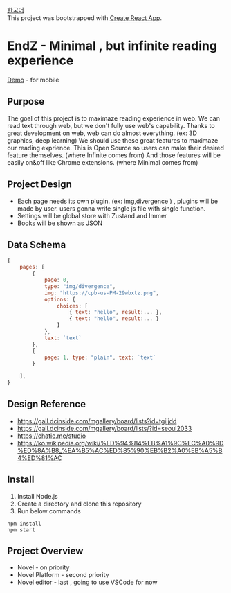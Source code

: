 [한국어](README_KR.md) \
This project was bootstrapped with [Create React App](https://github.com/facebook/create-react-app).

<h1>  EndZ - Minimal , but infinite reading experience </h1>

[Demo](https://build-dv43vhph1.now.sh/) - for mobile

## Purpose
The goal of this project is to maximaze reading experience in web. We can read text through web, but we don't fully use web's capability.  Thanks to great development on web,  web can do almost everything. (ex: 3D graphics, deep learning) We should use these great features to maximaze our reading exprience.
This is Open Source so users can make their desired feature themselves. (where Infinite comes from) And those features will be easily on&off like Chrome extensions. (where Minimal comes from)



## Project Design
- Each page needs its own plugin. (ex: img,divergence ) , plugins will be made by user. users gonna write single js file with single function. 
- Settings will be global store with Zustand and Immer
- Books will be shown as JSON


## Data Schema
```js
{
    pages: [
        {
            page: 0,
            type: "img/divergence",
            img: "https://cpb-us-PM-29wbxtz.png",
            options: {
                choices: [
                    { text: "hello", result:... },
                    { text: "hello", result:... }
                ]
            },
            text: `text`
        },
        {
            page: 1, type: "plain", text: `text`
        }

    ],
}
```





## Design Reference
-   https://gall.dcinside.com/mgallery/board/lists?id=tgijjdd
-   https://gall.dcinside.com/mgallery/board/lists/?id=seoul2033
-   https://chatie.me/studio
-   https://ko.wikipedia.org/wiki/%ED%94%84%EB%A1%9C%EC%A0%9D%ED%8A%B8_%EA%B5%AC%ED%85%90%EB%B2%A0%EB%A5%B4%ED%81%AC



## Install 

1. Install Node.js
2. Create a directory and clone this repository
3. Run below commands

```
npm install
npm start
```


## Project Overview
- Novel - on priority
- Novel Platform - second priority
- Novel editor - last , going to use VSCode for now




